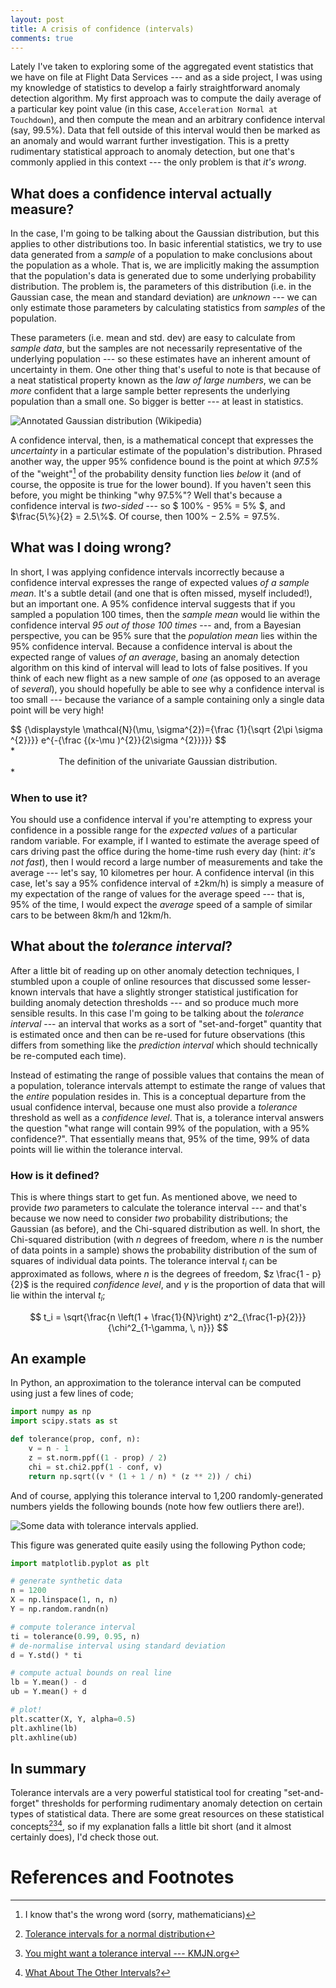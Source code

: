 ```yaml
---
layout: post
title: A crisis of confidence (intervals)
comments: true
---
```


Lately I've taken to exploring some of the aggregated event statistics that we
have on file at Flight Data Services --- and as a side project, I was using my
knowledge of statistics to develop a fairly straightforward anomaly detection
algorithm. My first approach was to compute the daily average of a particular
key point value (in this case, `Acceleration Normal at Touchdown`), and then
compute the mean and an arbitrary confidence interval (say, 99.5%). Data that
fell outside of this interval would then be marked as an anomaly and would
warrant further investigation. This is a pretty rudimentary statistical
approach to anomaly detection, but one that's commonly applied in this context
--- the only problem is that *it's wrong*.

<!-- more -->

## What does a confidence interval actually measure?

In the case, I'm going to be talking about the Gaussian distribution, but this
applies to other distributions too. In basic inferential statistics, we try to
use data generated from a *sample* of a population to make conclusions about
the population as a whole. That is, we are implicitly making the assumption
that the population's data is generated due to some underlying probability
distribution. The problem is, the parameters of this distribution (i.e. in the
Gaussian case, the mean and standard deviation) are *unknown* --- we can only
estimate those parameters by calculating statistics from *samples* of the
population.

These parameters (i.e. mean and std. dev) are easy to calculate from *sample
data*, but the samples are not necessarily representative of the underlying
population --- so these estimates have an inherent amount of uncertainty in
them. One other thing that's useful to note is that because of a neat
statistical property known as the *law of large numbers*, we can be *more*
confident that a large sample better represents the underlying population than
a small one. So bigger is better --- at least in statistics.

![Annotated Gaussian distribution (Wikipedia)](/images/normal_distribution.svg)

A confidence interval, then, is a mathematical concept that expresses the
*uncertainty* in a particular estimate of the population's distribution.
Phrased another way, the upper 95% confidence bound is the point at which
*97.5%* of the "weight"[^1] of the probability density function lies *below* it
(and of course, the opposite is true for the lower bound). If you haven't seen
this before, you might be thinking "why 97.5%"? Well that's because a
confidence interval is *two-sided* --- so $ 100\% - 95\% = 5\% $, and
$\frac{5\%}{2} = 2.5\%$. Of course, then $100\% - 2.5\% = 97.5\%$.


## What was I doing wrong?

In short, I was applying confidence intervals incorrectly because a confidence
interval expresses the range of expected values *of a sample mean*. It's a
subtle detail (and one that is often missed, myself included!), but an
important one. A 95% confidence interval suggests that if you sampled a
population 100 times, then the *sample mean* would lie within the confidence
interval *95 out of those 100 times* --- and, from a Bayesian perspective, you
can be 95% sure that the *population mean* lies within the 95% confidence
interval. Because a confidence interval is about the expected range of values
*of an average*, basing an anomaly detection algorithm on this kind of interval
will lead to lots of false positives. If you think of each new flight as a new
sample of *one* (as opposed to an average of *several*), you should hopefully
be able to see why a confidence interval is too small --- because the variance
of a sample containing only a single data point will be very high!

<div>
$$
{\displaystyle \mathcal{N}(\mu, \sigma^{2})={\frac {1}{\sqrt {2\pi \sigma ^{2}}}} e^{-{\frac {(x-\mu )^{2}}{2\sigma ^{2}}}}}
$$
</div>
*<center>The definition of the univariate Gaussian distribution.</center>*


### When to use it?

You should use a confidence interval if you're attempting to express your
confidence in a possible range for the *expected values* of a particular random
variable. For example, if I wanted to estimate the average speed of cars
driving past the office during the home-time rush every day (hint: *it's not
fast*), then I would record a large number of measurements and take the average
--- let's say, 10 kilometres per hour. A confidence interval (in this case,
let's say a 95% confidence interval of ±2km/h) is simply a measure of my
expectation of the range of values for the average speed --- that is, 95% of
the time, I would expect the *average* speed of a sample of similar cars to be
between 8km/h and 12km/h.


## What about the *tolerance interval*?

After a little bit of reading up on other anomaly detection techniques, I
stumbled upon a couple of online resources that discussed some lesser-known
intervals that have a slightly stronger statistical justification for building
anomaly detection thresholds --- and so produce much more sensible results. In
this case I'm going to be talking about the *tolerance interval* --- an
interval that works as a sort of "set-and-forget" quantity that is estimated
once and then can be re-used for future observations (this differs from
something like the *prediction interval* which should technically be
re-computed each time).

Instead of estimating the range of possible values that contains the mean of a
population, tolerance intervals attempt to estimate the range of values that
the *entire* population resides in. This is a conceptual departure from the
usual confidence interval, because one must also provide a *tolerance*
threshold as well as a *confidence level*. That is, a tolerance interval
answers the question "what range will contain 99% of the population, with a 95%
confidence?". That essentially means that, 95% of the time, 99% of data points
will lie within the tolerance interval.


### How is it defined?

This is where things start to get fun. As mentioned above, we need to provide
*two* parameters to calculate the tolerance interval --- and that's because we
now need to consider *two* probability distributions; the Gaussian (as before),
and the Chi-squared distribution as well. In short, the Chi-squared
distribution (with $n$ degrees of freedom, where $n$ is the number of data
points in a sample) shows the probability distribution of the sum of squares of
individual data points. The tolerance interval $t_i$ can be approximated as
follows, where $n$ is the degrees of freedom, $z \frac{1 - p}{2}$ is the
required *confidence level*, and $\gamma$ is the proportion of data that will
lie within the interval $t_i$;

$$ t_i = \sqrt{\frac{n \left(1 + \frac{1}{N}\right)
z^2_{\frac{1-p}{2}}}{\chi^2_{1-\gamma, \, n}}} $$


## An example

In Python, an approximation to the tolerance interval can be computed using
just a few lines of code;

```python
import numpy as np
import scipy.stats as st

def tolerance(prop, conf, n):
    v = n - 1
    z = st.norm.ppf((1 - prop) / 2)
    chi = st.chi2.ppf(1 - conf, v)
    return np.sqrt((v * (1 + 1 / n) * (z ** 2)) / chi)
```

And of course, applying this tolerance interval to 1,200 randomly-generated
numbers yields the following bounds (note how few outliers there are!).

![Some data with tolerance intervals applied.](/images/tolerance_interval.svg)

This figure was generated quite easily using the following Python code;

```python
import matplotlib.pyplot as plt

# generate synthetic data
n = 1200
X = np.linspace(1, n, n)
Y = np.random.randn(n)

# compute tolerance interval
ti = tolerance(0.99, 0.95, n)
# de-normalise interval using standard deviation
d = Y.std() * ti

# compute actual bounds on real line
lb = Y.mean() - d
ub = Y.mean() + d

# plot!
plt.scatter(X, Y, alpha=0.5)
plt.axhline(lb)
plt.axhline(ub)
```

## In summary

Tolerance intervals are a very powerful statistical tool for creating
"set-and-forget" thresholds for performing rudimentary anomaly detection on
certain types of statistical data. There are some great resources on these
statistical concepts[^2][^3][^4], so if my explanation falls a little bit short
(and it almost certainly does), I'd check those out.


# References and Footnotes

[nist]: http://www.itl.nist.gov/div898/handbook/prc/section2/prc263.htm
[kmjn]: http://www.kmjn.org/notes/tolerance_intervals.html
[amst]: https://amstat.tandfonline.com/doi/abs/10.1080/00031305.1992.10475882

[^1]: I know that's the wrong word (sorry, mathematicians)
[^2]: [Tolerance intervals for a normal distribution][nist]
[^3]: [You might want a tolerance interval --- KMJN.org][kmjn]
[^4]: [What About The Other Intervals?][amst]
